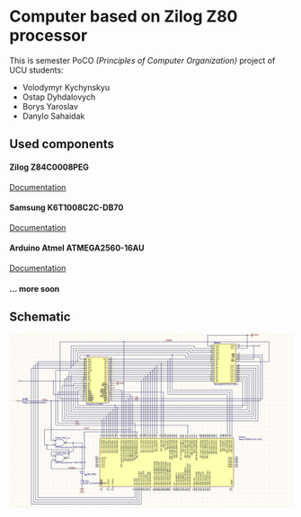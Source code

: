 # Computer based on Zilog Z80 processor

This is semester PoCO *(Principles of Computer Organization)* project of UCU students:
* Volodymyr Kychynskyu
* Ostap Dyhdalovych
* Borys Yaroslav
* Danylo Sahaidak


## Used components
#### Zilog Z84C0008PEG
[Documentation](https://www.zilog.com/index.php?option=com_product&Itemid=26&task=docs&businessLine=&parent_id=139&familyId=20&productId=Z84C00)
#### Samsung K6T1008C2C-DB70
[Documentation](https://datasheet.ciiva.com/26786/k6t1008c2c-db70-26786234.pdf)
#### Arduino Atmel ATMEGA2560-16AU
[Documentation]()
#### ... more soon

## Schematic
![Schematic :/PCB](/PCB/Schematic.jpg)



